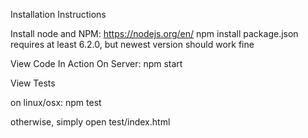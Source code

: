 Installation Instructions

Install node and NPM: https://nodejs.org/en/
npm install
package.json requires at least 6.2.0, but newest version should work fine


View Code In Action On Server:
npm start


View Tests

on linux/osx:
npm test

otherwise, simply open test/index.html
